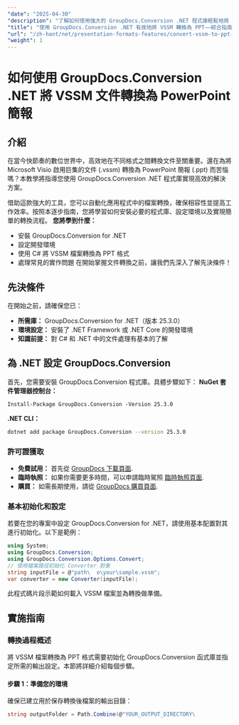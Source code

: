 ```yaml
---
"date": "2025-04-30"
"description": "了解如何使用強大的 GroupDocs.Conversion .NET 程式庫輕鬆地將 Visio 啟用巨集的檔案 (VSSM) 轉換為 PowerPoint 簡報。按照我們的逐步指南，實現無縫文件轉換。"
"title": "使用 GroupDocs.Conversion .NET 有效地將 VSSM 轉換為 PPT——綜合指南"
"url": "/zh-hant/net/presentation-formats-features/convert-vssm-to-ppt-groupdocs-conversion-net/"
"weight": 1
---
```


# 如何使用 GroupDocs.Conversion .NET 將 VSSM 文件轉換為 PowerPoint 簡報
## 介紹
在當今快節奏的數位世界中，高效地在不同格式之間轉換文件至關重要。還在為將 Microsoft Visio 啟用巨集的文件 (.vssm) 轉換為 PowerPoint 簡報 (.ppt) 而苦惱嗎？本教學將指導您使用 GroupDocs.Conversion .NET 程式庫實現高效的解決方案。

借助這款強大的工具，您可以自動化應用程式中的檔案轉換，確保相容性並提高工作效率。按照本逐步指南，您將學習如何安裝必要的程式庫、設定環境以及實現簡單的轉換流程。
**您將學到什麼：**
- 安裝 GroupDocs.Conversion for .NET
- 設定開發環境
- 使用 C# 將 VSSM 檔案轉換為 PPT 格式
- 處理常見的實作問題
在開始掌握文件轉換之前，讓我們先深入了解先決條件！
## 先決條件
在開始之前，請確保您已：
- **所需庫：** GroupDocs.Conversion for .NET（版本 25.3.0）
- **環境設定：** 安裝了 .NET Framework 或 .NET Core 的開發環境
- **知識前提：** 對 C# 和 .NET 中的文件處理有基本的了解
## 為 .NET 設定 GroupDocs.Conversion
首先，您需要安裝 GroupDocs.Conversion 程式庫。具體步驟如下：
**NuGet 套件管理器控制台：**
```plaintext
Install-Package GroupDocs.Conversion -Version 25.3.0
```
**\.NET CLI：**
```bash
dotnet add package GroupDocs.Conversion --version 25.3.0
```
### 許可證獲取
- **免費試用：** 首先從 [GroupDocs 下載頁面](https://releases。groupdocs.com/conversion/net/).
- **臨時執照：** 如果你需要更多時間，可以申請臨時駕照 [臨時執照頁面](https://purchase。groupdocs.com/temporary-license/).
- **購買：** 如需長期使用，請從 [GroupDocs 購買頁面](https://purchase。groupdocs.com/buy).
### 基本初始化和設定
若要在您的專案中設定 GroupDocs.Conversion for .NET，請使用基本配置對其進行初始化。以下是範例：
```csharp
using System;
using GroupDocs.Conversion;
using GroupDocs.Conversion.Options.Convert;
// 使用檔案路徑初始化 Converter 對象
string inputFile = @"path\	o\your\sample.vssm";
var converter = new Converter(inputFile);
```
此程式碼片段示範如何載入 VSSM 檔案並為轉換做準備。
## 實施指南
### 轉換過程概述
將 VSSM 檔案轉換為 PPT 格式需要初始化 GroupDocs.Conversion 函式庫並指定所需的輸出設定。本節將詳細介紹每個步驟。
#### 步驟 1：準備您的環境
確保已建立用於保存轉換後檔案的輸出目錄：
```csharp
string outputFolder = Path.Combine(@"YOUR_OUTPUT_DIRECTORY\